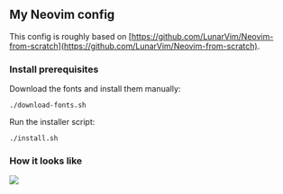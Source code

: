 ## My Neovim config

This config is roughly based on [https://github.com/LunarVim/Neovim-from-scratch](https://github.com/LunarVim/Neovim-from-scratch).

### Install prerequisites

Download the fonts and install them manually:

```./download-fonts.sh```

Run the installer script:

```./install.sh```

### How it looks like

![](https://raw.githubusercontent.com/leahevy/neovim.cfg.d/master/assets/neovide.png) 
